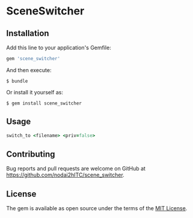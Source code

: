 # SceneSwitcher

## Installation

Add this line to your application's Gemfile:

```ruby
gem 'scene_switcher'
```

And then execute:

    $ bundle

Or install it yourself as:

    $ gem install scene_switcher

## Usage

```ruby
switch_to <filename> <priv=false>
```

## Contributing

Bug reports and pull requests are welcome on GitHub at https://github.com/nodai2hITC/scene_switcher.

## License

The gem is available as open source under the terms of the [MIT License](https://opensource.org/licenses/MIT).
